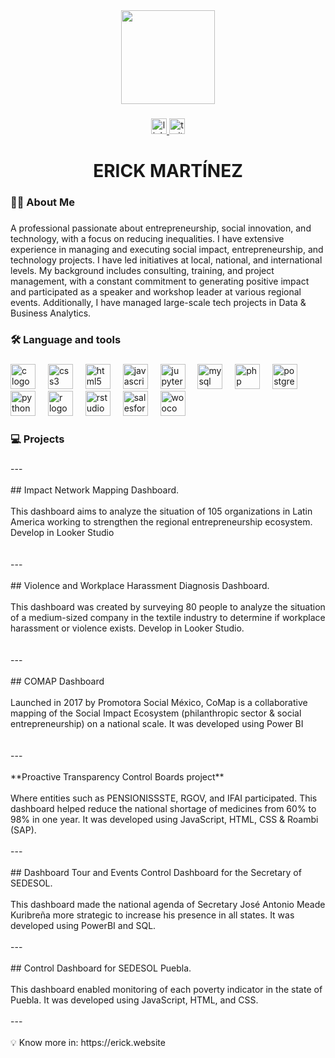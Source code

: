 
<div align="center">
  <img height="150" src="https://fuzzy-canopy-682.notion.site/image/https%3A%2F%2Fprod-files-secure.s3.us-west-2.amazonaws.com%2F18754e08-6e62-4445-861b-11190b919884%2F2babe6a1-cef2-4177-92aa-fbb58dc770ff%2FNotion_Avatar_(1).png?table=block&id=598ddcf6-2e68-4862-8fc5-a208b1805dbc&spaceId=18754e08-6e62-4445-861b-11190b919884&width=410&userId=&cache=v2"  />
</div>

###

<div align="center">
  <a href="https://www.linkedin.com/in/erickmartinezc/" target="_blank">
    <img src="https://img.shields.io/static/v1?message=LinkedIn&logo=linkedin&label=&color=0077B5&logoColor=white&labelColor=&style=for-the-badge" height="25" alt="linkedin logo"  />
  </a>
  <a href="https://x.com/Erick_MartinezC" target="_blank">
    <img src="https://img.shields.io/static/v1?message=Twitter&logo=twitter&label=&color=1DA1F2&logoColor=white&labelColor=&style=for-the-badge" height="25" alt="twitter logo"  />
  </a>
</div>

###

<h1 align="center">ERICK MARTÍNEZ</h1>

###

<h3 align="left">👩‍💻  About Me</h3>

###

<p align="left">A professional passionate about entrepreneurship, social innovation, and technology, with a focus on reducing inequalities. I have extensive experience in managing and executing social impact, entrepreneurship, and technology projects. I have led initiatives at local, national, and international levels. My background includes consulting, training, and project management, with a constant commitment to generating positive impact and participated as a speaker and workshop leader at various regional events. Additionally, I have managed large-scale tech projects in Data & Business Analytics.</p>

###

<h3 align="left">🛠 Language and tools</h3>

###

<div align="left">
  <img src="https://cdn.jsdelivr.net/gh/devicons/devicon/icons/c/c-original.svg" height="40" alt="c logo"  />
  <img width="12" />
  <img src="https://cdn.jsdelivr.net/gh/devicons/devicon/icons/css3/css3-original.svg" height="40" alt="css3 logo"  />
  <img width="12" />
  <img src="https://cdn.jsdelivr.net/gh/devicons/devicon/icons/html5/html5-original.svg" height="40" alt="html5 logo"  />
  <img width="12" />
  <img src="https://cdn.jsdelivr.net/gh/devicons/devicon/icons/javascript/javascript-original.svg" height="40" alt="javascript logo"  />
  <img width="12" />
  <img src="https://cdn.jsdelivr.net/gh/devicons/devicon/icons/jupyter/jupyter-original.svg" height="40" alt="jupyter logo"  />
  <img width="12" />
  <img src="https://cdn.jsdelivr.net/gh/devicons/devicon/icons/mysql/mysql-original.svg" height="40" alt="mysql logo"  />
  <img width="12" />
  <img src="https://cdn.jsdelivr.net/gh/devicons/devicon/icons/php/php-original.svg" height="40" alt="php logo"  />
  <img width="12" />
  <img src="https://cdn.jsdelivr.net/gh/devicons/devicon/icons/postgresql/postgresql-original.svg" height="40" alt="postgresql logo"  />
  <img width="12" />
  <img src="https://cdn.jsdelivr.net/gh/devicons/devicon/icons/python/python-original.svg" height="40" alt="python logo"  />
  <img width="12" />
  <img src="https://cdn.jsdelivr.net/gh/devicons/devicon/icons/r/r-original.svg" height="40" alt="r logo"  />
  <img width="12" />
  <img src="https://cdn.jsdelivr.net/gh/devicons/devicon/icons/rstudio/rstudio-original.svg" height="40" alt="rstudio logo"  />
  <img width="12" />
  <img src="https://cdn.jsdelivr.net/gh/devicons/devicon/icons/salesforce/salesforce-original.svg" height="40" alt="salesforce logo"  />
  <img width="12" />
  <img src="https://cdn.jsdelivr.net/gh/devicons/devicon/icons/woocommerce/woocommerce-original.svg" height="40" alt="woocommerce logo"  />
</div>

###

<h3 align="left">💻 Projects</h3>

###

<p align="left">---<br><br>## Impact Network Mapping Dashboard.<br><br>This dashboard aims to analyze the situation of 105 organizations in Latin America working to strengthen the regional entrepreneurship ecosystem. Develop in Looker Studio<br><br><br>---<br><br>## Violence and Workplace Harassment Diagnosis Dashboard.<br><br>This dashboard was created by surveying 80 people to analyze the situation of a medium-sized company in the textile industry to determine if workplace harassment or violence exists. Develop in Looker Studio.<br><br><br>---<br><br>## COMAP Dashboard<br><br>Launched in 2017 by Promotora Social México, CoMap is a collaborative mapping of the Social Impact Ecosystem (philanthropic sector & social entrepreneurship) on a national scale. It was developed using Power BI<br><br><br>---<br><br>**Proactive Transparency Control Boards project**<br><br>Where entities such as PENSIONISSSTE, RGOV, and IFAI participated. This dashboard helped reduce the national shortage of medicines from 60% to 98% in one year. It was developed using JavaScript, HTML, CSS & Roambi (SAP).<br><br>---<br><br>## Dashboard Tour and Events Control Dashboard for the Secretary of SEDESOL.<br><br>This dashboard made the national agenda of Secretary José Antonio Meade Kuribreña more strategic to increase his presence in all states. It was developed using PowerBI and SQL.<br><br>---<br><br>## Control Dashboard for SEDESOL Puebla.<br><br>This dashboard enabled monitoring of each poverty indicator in the state of Puebla. It was developed using JavaScript, HTML, and CSS.<br><br>---<br><br>💡 Know more in: https://erick.website</p>

###
